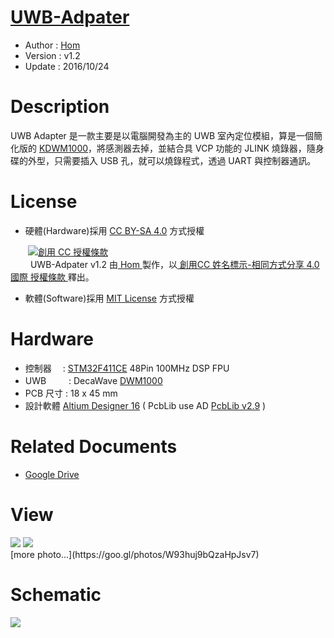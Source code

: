 [UWB-Adpater](https://github.com/KitSprout/UWB-Adapter)
========
* Author  : [Hom](http://about.me/Hom)
* Version : v1.2
* Update  : 2016/10/24

Description
========
UWB Adapter 是一款主要是以電腦開發為主的 UWB 室內定位模組，算是一個簡化版的 [KDWM1000](https://github.com/KitSprout/KDWM1000)，將感測器去掉，並結合具 VCP 功能的 JLINK 燒錄器，隨身碟的外型，只需要插入 USB 孔，就可以燒錄程式，透過 UART 與控制器通訊。

License
========
* 硬體(Hardware)採用 [CC BY-SA 4.0](http://creativecommons.org/licenses/by-sa/4.0/deed.zh_TW)  方式授權 
  
　　<a rel="license" href="http://creativecommons.org/licenses/by-sa/4.0/deed.zh_TW"><img alt="創用 CC 授權條款" style="border-width:0" src="http://i.creativecommons.org/l/by-sa/3.0/tw/80x15.png" /></a>  
　　<span xmlns:dct="http://purl.org/dc/terms/" property="dct:title"> UWB-Adpater v1.2 </span>由<a xmlns:cc="http://creativecommons.org/ns#" href="http://about.me/Hom" property="cc:attributionName" rel="cc:attributionURL"> Hom </a>製作，以<a rel="license" href="http://creativecommons.org/licenses/by-sa/4.0/deed.zh_TW"> 創用CC 姓名標示-相同方式分享 4.0 國際 授權條款 </a>釋出。  

* 軟體(Software)採用 [MIT License](http://opensource.org/licenses/MIT) 方式授權  

Hardware
========
* 控制器　 : [STM32F411CE](http://www.st.com/web/en/catalog/mmc/FM141/SC1169/SS1577/LN1877/PF260148) 48Pin 100MHz DSP FPU
* UWB 　　 : DecaWave [DWM1000](http://www.decawave.com/products/dwm1000-module)
* PCB 尺寸 : 18 x 45 mm
* 設計軟體 [Altium Designer 16](http://www.altium.com/en/products/altium-designer) ( PcbLib use AD [PcbLib v2.9](https://github.com/KitSprout/AltiumDesigner_PcbLibrary/releases/tag/v2.9) )

Related Documents
========
* [Google Drive](https://goo.gl/BwtKp3)

View
========
<img src="https://lh3.googleusercontent.com/fk2Kc9odZnPG5ZeOJ6eZNhcj91HX9Rdyk078w6wL3rfm9mlew1GjFBH6mgCDM-Ib-ilwncA5m2rcO-9EiJsEZAA4aGt3liCj0l-JwmDymD-1LtKpG3JcCMYZof0KEep4byqZ91EISE7IFPickm6-M8CVQBjGmOK_klZSlhKVoUPCkmFb4wl0omlvsg2U12XuhoigBFnf_DeVVJyZMPTXLYPios7s7fhfpkmzL2znr6fLPhfobdv8S6DtvkSHvwDwntvDSuVJWLgHaxqSGJdW-aZOSOl1Ugg1Pk3BVGK8gYyF4rmMaxgkAOg0bFz7nLQA8iDKkfxlyEM57CfRZtClPn-VAFNq2pKK8xXCIX9s-jXJvJ_lStqEUbmERKiU4v6brxP6_e9D9Ja_Cfqiv6e13YX-5YQ3d3n8DhNkwlCMxg8ok4JVJyToOa21nsCulMVUB_HV60tb8HsnWb9K-8Q4QECD5eSLjgR2uR7P2RAtkZ6lWedDP0lDzDQnbcwetrRXFv98POnxGlzbDShPuoJKwhEGRy4hw8zTffX_Zd9qLUMDHIc6XGJm8qnAcs_SlAfK9aU1H8NoSsZKbZyTnvQFKm-ERX9-3hjBWr9Iwb4mbEBd83pu=w1027-h770-no"/>
<img src="https://lh3.googleusercontent.com/s-TP3LNFN2ce6tsQohVsCh5CHz1Mj-ux-X-71d0hqgLHZDZifz0vshtw4ve0HO5wCff2Mzwj7EM5v0jBRoRMEEND8hxdXVT3lRSfEdGMzK0kZ9kS1TtAb-fgXCu_5cpH8vKxwEB406c-QU5W4gmEFfoJ9XRNpYMp81rT6YBmX7lRmNiJNJhVM9iH5LFvYUVo-RGHWJegiQo7S74w5M8b7Iqt9kcWpkjWalIkk3ZzNXkTNpQadr8W_E5rnuDfdELm3glFO_O4coJFF0avwyeESf3xsKzzCZ9qY8tuitbml7T9EJHrAyA_qV-9-LDij_g-fo-Rbj_KdK4lbhB4zEV80asNGpVvKSXj0VIgebkvxw_7FFEClpRgv8jSgCkandR1yebtDhXD8syhELVfL95RAqxK5TN-jKQNTGcTxXQeQupW8TF2JTE29zx4h5eVhd8cdxJsX4CK6t80J_EFjErKcZXu-PX4zxbSubDRBqIS472d9C0VTbMgOpJkAJ2rC5uwmeRRMg8YPlqviojl1C5yQCNatMX3kU1klN8Pnjkj2jHmYy3o9x_N4_pqDgGPyDs0TqnNh7FvfeqfNegQv1JNBRBGx6ZqbGz3dhpx1e0dA2mOAQvC=w1146-h770-no"/>
<br />
[more photo...](https://goo.gl/photos/W93huj9bQzaHpJsv7)

Schematic
========
<img src="https://lh3.googleusercontent.com/Wc08Ktbk6MUL2W9X8YwCiS4WFa_gi31MC_1IWu6o_CF-cFNs8evkTojFijbeqiLg-1qPumgdc2H9h-hRS_HXvAtb43-zfLJUNn2CmL8XdrWtvRYEqFtN2M89HXvSE6MPmH63u5rPEmG6e01JR4dBvx3XdJbavF39yQJ8P_Ch190HrWiAKaE5gwMaG0EWJ35CNjr8QCq4Qje-4NHH3JQtrLNDCA3MEWx2BgB3BNdXFEDZPn6c-lXTSRcLbIJGynmLxLgQC-JqnPWFHJb3tpRz11s60OU099xKf9pFmQ3tXbYZeb9E8hSacF5t-kFLJzC8C1pTSmVIXNYX2sOOL_UD1eQL3uK66zES_BaXkW1aaKTqnS-WEZWy-iX3gQ4I6E3o1cVk1J8w8-nXk9-O1usiaGsSHRoYq8PAD99B8wBT9lc86PRgBt_yTKojEV52Aq2n4HFqg8A566U3km3KiO4mZAys1CWWF_lYYNgD5hOtjJSIIWumpyLAajaONYM_2awz3N39UKCLwzlkvWUieKL1YOhYX3yU1Jail3YThg6wHRTb_uecl8pOcTGdgPt-w27HIjM7Pdsz_wmudeH-77q1EZw9hT2Iau7R2Qpd5NZTwngLA7g-=w1155-h770-no"/>

